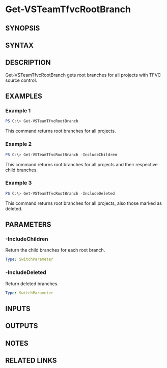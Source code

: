 <!-- #include "./common/header.md" -->

# Get-VSTeamTfvcRootBranch

## SYNOPSIS

<!-- #include "./synopsis/Get-VSTeamTfvcRootBranch.md" -->

## SYNTAX

## DESCRIPTION

Get-VSTeamTfvcRootBranch gets root branches for all projects with TFVC source control.

## EXAMPLES

### Example 1

```powershell
PS C:\> Get-VSTeamTfvcRootBranch
```

This command returns root branches for all projects.

### Example 2

```powershell
PS C:\> Get-VSTeamTfvcRootBranch -IncludeChildren
```

This command returns root branches for all projects and their respective child branches.

### Example 3

```powershell
PS C:\> Get-VSTeamTfvcRootBranch -IncludeDeleted
```

This command returns root branches for all projects, also those marked as deleted.

## PARAMETERS

### -IncludeChildren

Return the child branches for each root branch.

```yaml
Type: SwitchParameter
```

### -IncludeDeleted

Return deleted branches.

```yaml
Type: SwitchParameter
```

## INPUTS

## OUTPUTS

## NOTES

## RELATED LINKS

